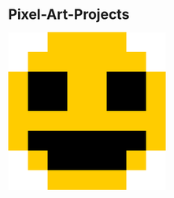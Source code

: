 # Pixel-Art-Projects
![Smiley Face Pixel Art](https://raw.githubusercontent.com/Muthumani2004/Pixel-Art-Projects/refs/heads/main/smiley_face_pixel_art.svg)
